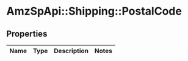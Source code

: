 # AmzSpApi::Shipping::PostalCode

## Properties
Name | Type | Description | Notes
------------ | ------------- | ------------- | -------------


